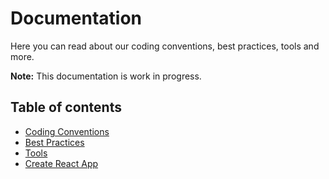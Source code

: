 # Documentation

Here you can read about our coding conventions, best practices, tools and more.

**Note:** This documentation is work in progress.

## Table of contents

- [Coding Conventions](./01-coding-conventions.md)
- [Best Practices](./02-best-pratices.md)
- [Tools](./03-tools.md)
- [Create React App](./04-create-react-app-md)

